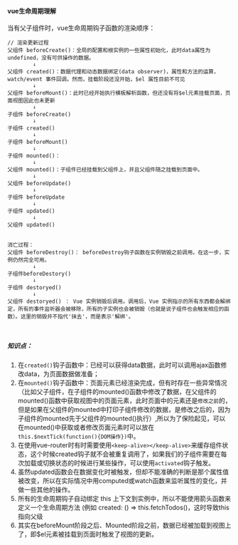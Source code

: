 #### vue生命周期理解
当有父子组件时，vue生命周期钩子函数的渲染顺序：
```
// 渲染更新过程
父组件 beforeCreate()：全局的配置和根实例的一些属性初始化，此时data属性为undefined，没有可供操作的数据。
        ↓
父组件 created()：数据代理和动态数据绑定(data observer)，属性和方法的运算， watch/event 事件回调。然而，挂载阶段还没开始，$el 属性目前不可见
        ↓
父组件 beforeMount()：此时已经开始执行模板解析函数，但还没有将$el元素挂载页面，页面视图因此也未更新
        ↓
子组件 beforeCreate()
        ↓
子组件 created()
        ↓
子组件 beforeMount()
        ↓
子组件 mounted()：
        ↓
父组件 mounted()：子组件已经挂载到父组件上，并且父组件随之挂载到页面中。
        ↓
父组件 beforeUpdate()
        ↓
子组件 beforeUpdate
        ↓
子组件 updated()
        ↓
父组件 updated()


消亡过程：
父组件 beforeDestroy()： beforeDestroy钩子函数在实例销毁之前调用。在这一步，实例仍然完全可用。
        ↓
子组件beforeDestory()
        ↓
子组件 destoryed()
        ↓
父组件 destoryed() ： Vue 实例销毁后调用。调用后，Vue 实例指示的所有东西都会解绑定，所有的事件监听器会被移除，所有的子实例也会被销毁（也就是说子组件也会触发相应的函数）。这里的销毁并不指代'抹去'，而是表示'解绑'。

        
```
##### 知识点：
1. 在`created()`钩子函数中：已经可以获得data数据，此时可以调用ajax函数修改data，为页面数据做准备；    
2. 在`mounted()`钩子函数中：页面元素已经渲染完成，但有时存在一些异常情况（比如父子组件，在子组件的mounted()函数中修改了数据，在父组件的mounted()函数中获取视图中的页面元素，此时页面中的元素还是`修改之前`的，但是如果在父组件的mounted中打印子组件修改的数据，是修改之后的，因为子组件的mounted先于父组件的mounted()执行）,所以为了保险起见，可以在mounted()中获取或者修改页面元素时可以放在`this.$nextTick(function(){DOM操作})`中。    
3. 在使用vue-router时有时需要使用`<keep-alive></keep-alive>`来缓存组件状态，这个时候created钩子就不会被重复调用了，如果我们的子组件需要在每次加载或切换状态的时候进行某些操作，可以使用`activated`钩子触发。    
4. 虽然updated函数会在数据变化时被触发，但却不能准确的判断是那个属性值被改变，所以在实际情况中用computed或watch函数来监听属性的变化，并做一些其他的操作。    
5. 所有的生命周期钩子自动绑定 this 上下文到实例中，所以不能使用箭头函数来定义一个生命周期方法 (例如 created: () => this.fetchTodos()，这时导致this指向父级    
6. 其实在beforeMount阶段之后、Mounted阶段之前，数据已经被加载到视图上了，即$el元素被挂载到页面时触发了视图的更新。
